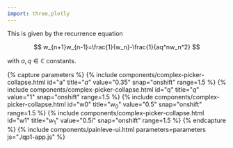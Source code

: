 ```yaml
---
import: three,plotly
---
```


This is given by the recurrence equation

$$
w_{n+1}w_{n-1}=\frac{1}{w_n}-\frac{1}{aq^nw_n^2}
$$

with $a,q\in\mathbb C$ constants.

{% capture parameters %}
{% include components/complex-picker-collapse.html id="a" title="$a$" value="0.35" snap="onshift" range=1.5 %}
{% include components/complex-picker-collapse.html id="q" title="$q$" value="1" snap="onshift" range=1.5 %}
{% include components/complex-picker-collapse.html id="w0" title="$w_0$" value="0.5" snap="onshift" range=1.5 %}
{% include components/complex-picker-collapse.html id="w1" title="$w_1$" value="0.5i" snap="onshift" range=1.5 %}
{% endcapture %}
{% include components/painleve-ui.html parameters=parameters js="./qp1-app.js" %}